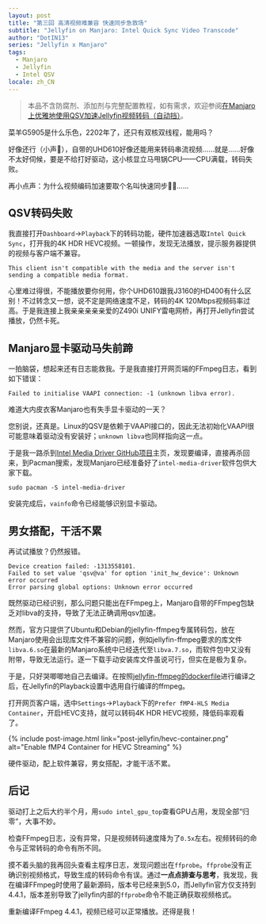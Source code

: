 ```yaml
---
layout: post
title: "第三回 高清视频难兼容 快速同步急救场"
subtitle: "Jellyfin on Manjaro: Intel Quick Sync Video Transcode"
author: "DotIN13"
series: "Jellyfin x Manjaro"
tags:
  - Manjaro
  - Jellyfin
  - Intel QSV
locale: zh_CN
---
```


> 本品不含防腐剂、添加剂与完整配置教程，如有需求，欢迎参阅[在Manjaro上优雅地使用QSV加速Jellyfin视频转码（自动挡）](/2023/05/03/how-to-elegantly-enable-qsv-for-jellyfin-on-manjaro/)。

菜羊G5905是什么乐色，2202年了，还只有双核双线程，能用吗？

好像还行（小声🤫），自带的UHD610好像还能用来转码串流视频……就是……好像不太好伺候，要是不给打好驱动，这小核显立马甩锅CPU——CPU满载，转码失败。

再小点声：为什么视频编码加速要取个名叫快速同步😮‍💨……

## QSV转码失败

我直接打开`Dashboard`->`Playback`下的转码功能，硬件加速器选取`Intel Quick Sync`，打开我的4K HDR HEVC视频。一顿操作，发现无法播放，提示服务器提供的视频与客户端不兼容。

```plaintext
This client isn't compatible with the media and the server isn't sending a compatible media format.
```

心里难过得很，不能播放要你何用，你个UHD610跟我J3160的HD400有什么区别！不过转念又一想，说不定是网络速度不足，转码的4K 120Mbps视频码率过高。于是我连接上我亲亲亲亲亲爱的Z490i UNIFY雷电网桥，再打开Jellyfin尝试播放，仍然卡死。

## Manjaro显卡驱动马失前蹄

一拍脑袋，想起来还有日志能救我。于是我直接打开网页端的FFmpeg日志，看到如下错误：

```plaintext
Failed to initialise VAAPI connection: -1 (unknown libva error).
```

难道大内皮衣客Manjaro也有失手显卡驱动的一天？

您别说，还真是。Linux的QSV是依赖于VAAPI接口的，因此无法初始化VAAPI很可能意味着驱动没有安装好；`unknown libva`也同样指向这一点。

于是我一路杀到[Intel Media Driver GitHub项目](https://github.com/intel/media-driver)主页，发现要编译，直接再杀回来，到Pacman搜索，发现Manjaro已经准备好了`intel-media-driver`软件包供大家下载。

```shell
sudo pacman -S intel-media-driver
```

安装完成后，`vainfo`命令已经能够识别显卡驱动。

## 男女搭配，干活不累

再试试播放？仍然报错。

```plaintext
Device creation failed: -1313558101.
Failed to set value 'qsv@va' for option 'init_hw_device': Unknown error occurred
Error parsing global options: Unknown error occurred
```

既然驱动已经识别，那么问题只能出在FFmpeg上，Manjaro自带的FFmpeg包缺乏对libva的支持，导致了无法正确调用qsv加速。

然而，官方只提供了Ubuntu和Debian的jellyfin-ffmpeg专属转码包，放在Manjaro使用会出现库文件不兼容的问题，例如jellyfin-ffmpeg要求的库文件`libva.6.so`在最新的Manjaro系统中已经迭代至`libva.7.so`，而软件包中又没有附带，导致无法运行。逐一下载手动安装库文件虽说可行，但实在是极为复杂。

于是，只好哭唧唧地自己去编译。在按照[jellyfin-ffmpeg的dockerfile](https://hub.docker.com/r/jellyfin/ffmpeg/dockerfile)进行编译之后，在Jellyfin的Playback设置中选用自行编译的ffmpeg。

打开网页客户端，选中`Settings`->`Playback`下的`Prefer fMP4-HLS Media Container`，开启HEVC支持，就可以转码4K HDR HEVC视频，降低码率观看了。

{% include post-image.html link="post-jellyfin/hevc-container.png" alt="Enable fMP4 Container for HEVC Streaming" %}

硬件驱动，配上软件兼容，男女搭配，才能干活不累。

## 后记

驱动打上之后大约半个月，用`sudo intel_gpu_top`查看GPU占用，发现全部“归零”，大事不妙。

检查FFmpeg日志，没有异常，只是视频转码速度降为了`0.5x`左右。视频转码的命令与正常转码的命令有所不同。

摸不着头脑的我再回头查看主程序日志，发现问题出在`ffprobe`。`ffprobe`没有正确识别视频格式，导致生成的转码命令有误。通过**一点点排查与思考**，我发现，我在编译FFmpeg时使用了最新源码，版本号已经来到5.0，而Jellyfin官方仅支持到4.4.1，版本差别导致了jellyfin内部的`ffprobe`命令不能正确获取视频格式。

重新编译FFmpeg 4.4.1，视频已经可以正常播放。还得是我！
